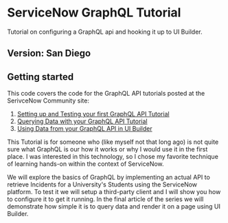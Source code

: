 # ServiceNow GraphQL Tutorial

Tutorial on configuring a GraphQL api and hooking it up to UI Builder.

## Version: San Diego

## Getting started

This code covers the code for the GraphQL API tutorials posted at the SerivceNow Community site:
1. [Setting up and Testing your first GraphQL API Tutorial](https://www.servicenow.com/community/now-platform-articles/setting-up-and-testing-your-first-graphql-api-tutorial-part-1-of/ta-p/2307775)
2. [Querying Data with your GraphQL API Tutorial](https://www.servicenow.com/community/developer-articles/querying-data-with-your-graphql-api-tutorial-part-2-of-3/ta-p/2296493)
3. [Using Data from your GraphQL API in UI Builder](https://www.servicenow.com/community/now-platform-articles/using-data-from-your-graphql-api-in-ui-builder-part-3-of-3/ta-p/2315430)

This Tutorial is for someone who (like myself not that long ago) is not quite sure what GraphQL is our how it works or why I would use it in the first place.  I was interested in this technology, so I chose my favorite technique of learning hands-on within the context of ServiceNow.

We will explore the basics of GraphQL by implementing an actual API to retrieve Incidents for a University's Students using the ServiceNow platform.  To test it we will setup a third-party client and I will show you how to configure it to get it running.  In the final article of the series we will demonstrate how simple it is to query data and render it on a page using UI Builder.

